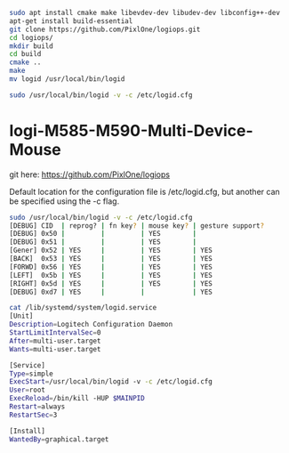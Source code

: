 ```sh
sudo apt install cmake make libevdev-dev libudev-dev libconfig++-dev
apt-get install build-essential
git clone https://github.com/PixlOne/logiops.git
cd logiops/
mkdir build
cd build
cmake ..
make
mv logid /usr/local/bin/logid

sudo /usr/local/bin/logid -v -c /etc/logid.cfg
```

# logi-M585-M590-Multi-Device-Mouse

git here:
https://github.com/PixlOne/logiops

Default location for the configuration file is /etc/logid.cfg, but another can be specified using the -c flag.


```sh
sudo /usr/local/bin/logid -v -c /etc/logid.cfg
[DEBUG] CID  | reprog? | fn key? | mouse key? | gesture support?
[DEBUG] 0x50 |         |         | YES        | 
[DEBUG] 0x51 |         |         | YES        | 
[Gener] 0x52 | YES     |         | YES        | YES
[BACK]  0x53 | YES     |         | YES        | YES
[FORWD] 0x56 | YES     |         | YES        | YES
[LEFT]  0x5b | YES     |         | YES        | YES
[RIGHT] 0x5d | YES     |         | YES        | YES
[DEBUG] 0xd7 | YES     |         |            | YES
```

```sh
cat /lib/systemd/system/logid.service
[Unit]
Description=Logitech Configuration Daemon
StartLimitIntervalSec=0
After=multi-user.target
Wants=multi-user.target

[Service]
Type=simple
ExecStart=/usr/local/bin/logid -v -c /etc/logid.cfg
User=root
ExecReload=/bin/kill -HUP $MAINPID
Restart=always
RestartSec=3

[Install]
WantedBy=graphical.target
```
